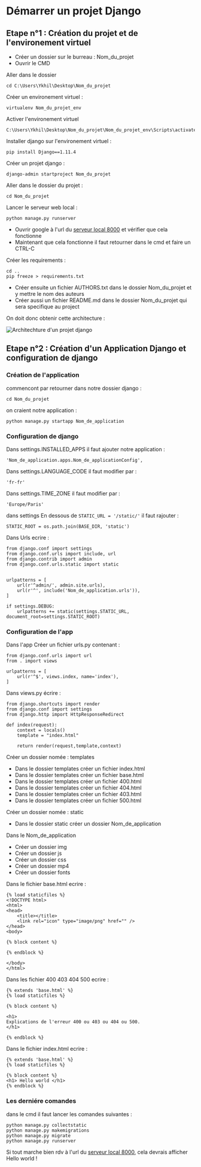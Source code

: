 # Démarrer un projet Django

## Etape n°1 : Création du projet et de l'environement virtuel

* Créer un dossier sur le burreau : Nom_du_projet
* Ouvrir le CMD

Aller dans le dossier
	
	cd C:\Users\Ykhil\Desktop\Nom_du_projet

Créer un environement virtuel :

	virtualenv Nom_du_projet_env

Activer l'environement virtuel

	C:\Users\Ykhil\Desktop\Nom_du_projet\Nom_du_projet_env\Scripts\activate.bat

Installer django sur l'environement virtuel :

	pip install Django==1.11.4

Créer un projet django :

	django-admin startproject Nom_du_projet

Aller dans le dossier du projet :

	cd Nom_du_projet

Lancer le serveur web local :

	python manage.py runserver

* Ouvrir google à l'url du [serveur local 8000](localhost:8000) et vérifier que cela fonctionne
* Maintenant que cela fonctionne il faut retourner dans le cmd et faire un CTRL-C

Créer les requirements :

	cd ..
	pip freeze > requirements.txt


* Créer ensuite un fichier AUTHORS.txt dans le dossier Nom_du_projet et y mettre le nom des auteurs
* Créer aussi un fichier README.md dans le dossier Nom_du_projet qui sera specifique au project

On doit donc obtenir cette architecture :

![Architechture d'un projet django](https://raw.githubusercontent.com/YannickHillion/Work/master/D%C3%A9marrer%20un%20projet%20Django/ART/Architecture%20d'un%20projet%20django.PNG)

## Etape n°2 : Création d'un Application Django et configuration de django

### Création de l'application
commencont par retourner dans notre dossier django :

	cd Nom_du_projet

on craient notre application :

	python manage.py startapp Nom_de_application

### Configuration de django
Dans settings.INSTALLED_APPS il faut ajouter notre application :

	'Nom_de_application.apps.Nom_de_applicationConfig',

Dans settings.LANGUAGE_CODE il faut modifier par :

	'fr-fr'

Dans settings.TIME_ZONE il faut modifier par :

	'Europe/Paris'

dans settings En dessous de `STATIC_URL = '/static/'` il faut rajouter :

	STATIC_ROOT = os.path.join(BASE_DIR, 'static')

Dans Urls ecrire :

	from django.conf import settings
	from django.conf.urls import include, url
	from django.contrib import admin
	from django.conf.urls.static import static


	urlpatterns = [
	    url(r'^admin/', admin.site.urls),
	    url(r'^', include('Nom_de_application.urls')),
	]

	if settings.DEBUG:
	    urlpatterns += static(settings.STATIC_URL, document_root=settings.STATIC_ROOT)

### Configuration de l'app

Dans l'app
Créer un fichier urls.py contenant :
	
	from django.conf.urls import url
	from . import views

	urlpatterns = [
	    url(r'^$', views.index, name='index'),   
	]

Dans views.py écrire :

	from django.shortcuts import render
	from django.conf import settings
	from django.http import HttpResponseRedirect

	def index(request):
		context = locals()
		template = "index.html"

		return render(request,template,context)

Créer un dossier nomée : templates
* Dans le dossier templates créer un fichier index.html
* Dans le dossier templates créer un fichier base.html
* Dans le dossier templates créer un fichier 400.html
* Dans le dossier templates créer un fichier 404.html
* Dans le dossier templates créer un fichier 403.html
* Dans le dossier templates créer un fichier 500.html

Créer un dossier nomée : static
* Dans le dossier static créer un dossier Nom_de_application

Dans le Nom_de_application
* Créer un dossier img
* Créer un dossier js
* Créer un dossier css
* Créer un dossier mp4
* Créer un dossier fonts

Dans le fichier base.html ecrire :

	{% load staticfiles %}
	<!DOCTYPE html>
	<html>
	<head>
		<title></title>
		<link rel="icon" type="image/png" href="" />
	</head>
	<body>

	{% block content %}

	{% endblock %}

	</body>
	</html>

Dans les fichier 400 403 404 500 ecrire :

	{% extends 'base.html' %}
	{% load staticfiles %}

	{% block content %}

	<h1>
	Explications de l'erreur 400 ou 403 ou 404 ou 500.
	</h1>

	{% endblock %}

Dans le fichier index.html ecrire :

	{% extends 'base.html' %}
	{% load staticfiles %}

	{% block content %}
	<h1> Hello world </h1>
	{% endblock %}

### Les derniére comandes

dans le cmd il faut lancer les comandes suivantes :

	python manage.py collectstatic
	python manage.py makemigrations
	python manage.py migrate
	python manage.py runserver

Si tout marche bien rdv à l'url du [serveur local 8000](localhost:8000), cela devrais afficher Hello world ! 